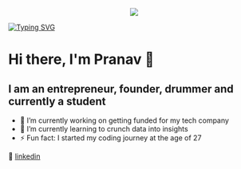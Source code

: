 <p align="center">
  <img src="https://media.giphy.com/media/13HgwGsXF0aiGY/giphy.gif">
</p>
<p aligh = "center"><a href="https://git.io/typing-svg"><img src="https://readme-typing-svg.demolab.com?font=Fira+Code&pause=1000&random=false&width=435&lines=Data+Science+%7C+Programming;AI+%7C+ML+%7C+Data+Visialization" alt="Typing SVG" /></a></p>


# Hi there, I'm Pranav 👋

## I am an entrepreneur, founder, drummer and currently a student


- 🔭 I’m currently working on getting funded for my tech company
- 🌱 I’m currently learning to crunch data into insights
- ⚡ Fun fact: I started my coding journey at the age of 27


👔 [linkedin][linkedin]



[twitter]: https://twitter.com/astroficboy
[instagram]: https://instagram.com/astroficboy
[linkedin]: https://www.linkedin.com/in/pranavwankhedkar/


